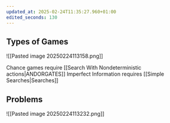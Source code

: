 ```yaml
---
updated_at: 2025-02-24T11:35:27.960+01:00
edited_seconds: 130
---
```

## Types of Games
![[Pasted image 20250224113158.png]]

Chance games require [[Search With Nondeterministic actions|ANDORGATES]]
Imperfect Information requires [[Simple Searches|Searches]]

## Problems
![[Pasted image 20250224113232.png]]
